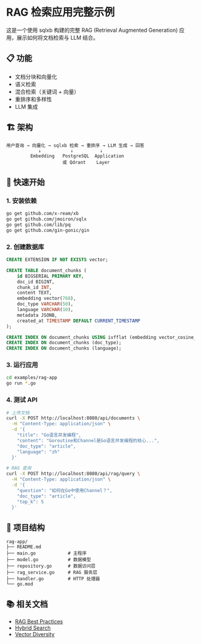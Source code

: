 # RAG 检索应用完整示例

这是一个使用 sqlxb 构建的完整 RAG (Retrieval Augmented Generation) 应用，展示如何将文档检索与 LLM 结合。

## 📋 功能

- 文档分块和向量化
- 语义检索
- 混合检索（关键词 + 向量）
- 重排序和多样性
- LLM 集成

## 🏗️ 架构

```
用户查询 → 向量化 → sqlxb 检索 → 重排序 → LLM 生成 → 回答
            ↓           ↓          ↓
         Embedding   PostgreSQL  Application
                     或 Qdrant    Layer
```

## 🚀 快速开始

### 1. 安装依赖

```bash
go get github.com/x-ream/xb
go get github.com/jmoiron/sqlx
go get github.com/lib/pq
go get github.com/gin-gonic/gin
```

### 2. 创建数据库

```sql
CREATE EXTENSION IF NOT EXISTS vector;

CREATE TABLE document_chunks (
    id BIGSERIAL PRIMARY KEY,
    doc_id BIGINT,
    chunk_id INT,
    content TEXT,
    embedding vector(768),
    doc_type VARCHAR(50),
    language VARCHAR(10),
    metadata JSONB,
    created_at TIMESTAMP DEFAULT CURRENT_TIMESTAMP
);

CREATE INDEX ON document_chunks USING ivfflat (embedding vector_cosine_ops);
CREATE INDEX ON document_chunks (doc_type);
CREATE INDEX ON document_chunks (language);
```

### 3. 运行应用

```bash
cd examples/rag-app
go run *.go
```

### 4. 测试 API

```bash
# 上传文档
curl -X POST http://localhost:8080/api/documents \
  -H "Content-Type: application/json" \
  -d '{
    "title": "Go语言并发编程",
    "content": "Goroutine和Channel是Go语言并发编程的核心...",
    "doc_type": "article",
    "language": "zh"
  }'

# RAG 查询
curl -X POST http://localhost:8080/api/rag/query \
  -H "Content-Type: application/json" \
  -d '{
    "question": "如何在Go中使用Channel？",
    "doc_type": "article",
    "top_k": 5
  }'
```

## 📁 项目结构

```
rag-app/
├── README.md
├── main.go            # 主程序
├── model.go           # 数据模型
├── repository.go      # 数据访问层
├── rag_service.go     # RAG 服务层
├── handler.go         # HTTP 处理器
└── go.mod
```

## 📚 相关文档

- [RAG Best Practices](../../doc/ai_application/RAG_BEST_PRACTICES.md)
- [Hybrid Search](../../doc/ai_application/HYBRID_SEARCH.md)
- [Vector Diversity](../../doc/VECTOR_DIVERSITY_QDRANT.md)

